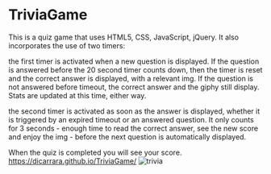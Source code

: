 # TriviaGame

This is a quiz game that uses HTML5, CSS, JavaScript, jQuery. It also incorporates the use of two timers:

the first timer is activated when a new question is displayed. If the question is answered before the 20 second timer counts down, then the timer is reset and the correct answer is displayed, with a relevant img. If the question is not answered before timeout, the correct answer and the giphy still display. Stats are updated at this time, either way.

the second timer is activated as soon as the answer is displayed, whether it is triggered by an expired timeout or an answered question. It only counts for 3 seconds - enough time to read the correct answer, see the new score and enjoy the img - before the next question is automatically displayed.

When the quiz is completed you will see your score.
https://dicarrara.github.io/TriviaGame/
![trivia](https://user-images.githubusercontent.com/46904899/56333532-c8c35300-6151-11e9-91f8-ba8b833179df.jpg)


